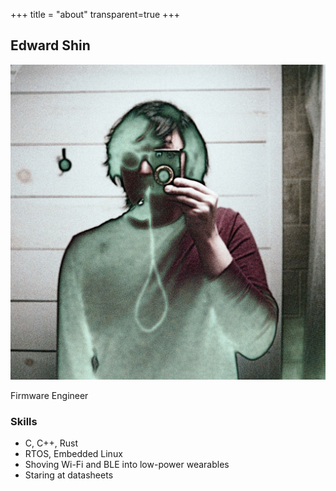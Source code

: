 +++
title = "about"
transparent=true
+++

## Edward Shin

![Me](me.jpg)

Firmware Engineer

### Skills

* C, C++, Rust
* RTOS, Embedded Linux
* Shoving Wi-Fi and BLE into low-power wearables
* Staring at datasheets

